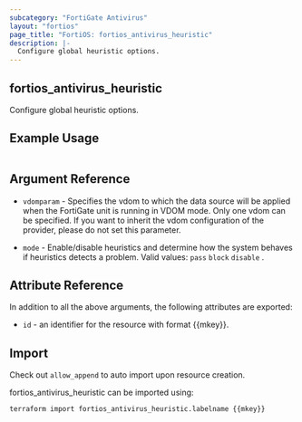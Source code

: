 ```yaml
---
subcategory: "FortiGate Antivirus"
layout: "fortios"
page_title: "FortiOS: fortios_antivirus_heuristic"
description: |-
  Configure global heuristic options.
---
```


## fortios_antivirus_heuristic
Configure global heuristic options.

## Example Usage

```hcl

```

## Argument Reference
* `vdomparam` - Specifies the vdom to which the data source will be applied when the FortiGate unit is running in VDOM mode. Only one vdom can be specified. If you want to inherit the vdom configuration of the provider, please do not set this parameter.

* `mode` - Enable/disable heuristics and determine how the system behaves if heuristics detects a problem. Valid values: `pass` `block` `disable` .

## Attribute Reference

In addition to all the above arguments, the following attributes are exported:
* `id` - an identifier for the resource with format {{mkey}}.

## Import

Check out `allow_append` to auto import upon resource creation.

fortios_antivirus_heuristic can be imported using:
```sh
terraform import fortios_antivirus_heuristic.labelname {{mkey}}
```
